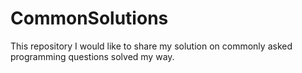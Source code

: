 # CommonSolutions
This repository I would like to share my solution on commonly asked programming questions solved my way. 
